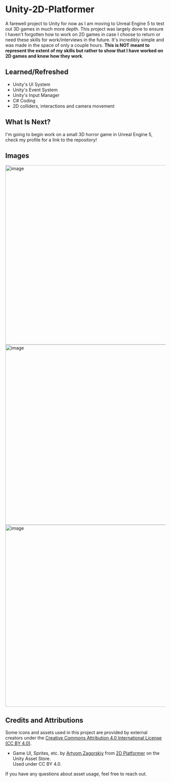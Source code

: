 # Unity-2D-Platformer
A farewell project to Unity for now as I am moving to Unreal Engine 5 to test out 3D games in much more depth. This project was largely done to ensure I haven't forgotten how to work on 2D games in case I choose to return or need these skills for work/interviews in the future. It's incredibly simple and was made in the space of only a couple hours. **This is NOT meant to represent the extent of my skills but rather to show that I have worked on 2D games and know how they work**.

## Learned/Refreshed
* Unity's UI System
* Unity's Event System
* Unity's Input Manager
* C# Coding
* 2D colliders, interactions and camera movement

## What Is Next?
I'm going to begin work on a small 3D horror game in Unreal Engine 5, check my profile for a link to the repository!

## Images
<img width="1006" height="563" alt="image" src="https://github.com/user-attachments/assets/834d3658-3fa9-4c06-b814-9c76edd84dbb" />
<img width="1005" height="566" alt="image" src="https://github.com/user-attachments/assets/b8f25f30-7b74-43ce-8e43-e857f78bacc8" />
<img width="1003" height="571" alt="image" src="https://github.com/user-attachments/assets/7b7c067e-00e9-41e6-936e-58e88db55313" />

## Credits and Attributions

Some icons and assets used in this project are provided by external creators under the [Creative Commons Attribution 4.0 International License (CC BY 4.0)](https://creativecommons.org/licenses/by/4.0/).

- Game UI, Sprites, etc. by [Artyom Zagorskiy](https://assetstore.unity.com/publishers/50591) from [2D Platformer](https://assetstore.unity.com/packages/tools/game-toolkits/2d-platformer-229878) on the Unity Asset Store.
  <br>Used under CC BY 4.0.

If you have any questions about asset usage, feel free to reach out.
